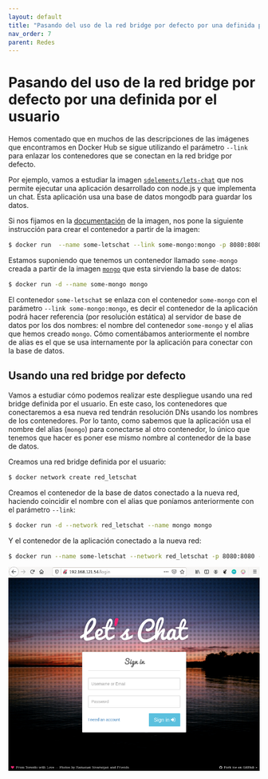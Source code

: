 ```yaml
---
layout: default
title: "Pasando del uso de la red bridge por defecto por una definida por el usuario"
nav_order: 7
parent: Redes
---
```


# Pasando del uso de la red bridge por defecto por una definida por el usuario

Hemos comentado que en muchos de las descripciones de las imágenes que encontramos en Docker Hub se sigue utilizando el parámetro `--link` para enlazar los contenedores que se conectan en la red bridge por defecto.

Por ejemplo, vamos a estudiar la imagen [`sdelements/lets-chat`](https://hub.docker.com/r/sdelements/lets-chat) que nos permite ejecutar una aplicación desarrollado con node.js y que implementa un chat. Esta aplicación usa una base de datos mongodb para guardar los datos.

Si nos fijamos en la [documentación](https://hub.docker.com/r/sdelements/lets-chat) de la imagen, nos pone la siguiente instrucción para crear el contenedor a partir de la imagen:

```bash
$ docker run  --name some-letschat --link some-mongo:mongo -p 8080:8080 -d sdelements/lets-chat
```

Estamos suponiendo que tenemos un contenedor llamado `some-mongo` creada a partir de la imagen [`mongo`](https://hub.docker.com/_/mongo) que esta sirviendo la base de datos:

```bash
$ docker run -d --name some-mongo mongo
```

El contenedor `some-letschat` se enlaza con el contenedor `some-mongo` con el parámetro `--link some-mongo:mongo`, es decir el contenedor de la aplicación podrá hacer referencia (por resolución estática) al servidor de base de datos por los dos nombres: el nombre del contenedor `some-mongo` y el alias que hemos creado `mongo`. Cómo comentábamos anteriormente el nombre de alias es el que se usa internamente por la aplicación para conectar con la base de datos.

## Usando una red bridge por defecto

Vamos a estudiar cómo podemos realizar este despliegue usando una red bridge definida por el usuario. En este caso, los contenedores que conectaremos a esa nueva red tendrán resolución DNs usando los nombres de los contenedores. Por lo tanto, como sabemos que la aplicación usa el nombre del alias (`mongo`) para conectarse al otro contenedor, lo único que tenemos que hacer es poner ese mismo nombre al contenedor de la base de datos.

Creamos una red bridge definida por el usuario:

```bash
$ docker network create red_letschat
```

Creamos el contenedor de la base de datos conectado a la nueva red, haciendo coincidir el nombre con el alias que poníamos anteriormente con el parámetro `--link`:

```bash
$ docker run -d --network red_letschat --name mongo mongo
```

Y el contenedor de la aplicación conectado a la nueva red:

```bash
$ docker run --name some-letschat --network red_letschat -p 8080:8080 -d sdelements/lets-chat
```

![letschat](../sesion5/img/letschat.png)
